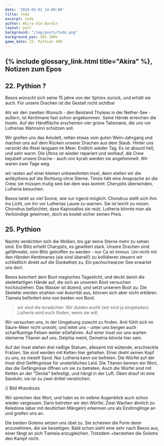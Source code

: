 ```yaml
---
date: '2024-03-02 14:00:00'
title: todo
excerpt: todo
author: Akira die Bardin
layout: post
background: "/img/posts/todo.png"
background_pos: 50% 100%
game_date: 22. Pythion 499
---
```


## {% include glossary_link.html title="Akira" %}, Notizen zum Epos

## 22. Pythion ?

Bexos wünscht sich seine 15 jahre von der Sphinx zurück, und erhält sie auch. Für unsere Drachen ist die Gestalt nicht sichtbar

Als wir den zweiten Wunsch - den Beistand Thyleas in der Nether-See - außern, ist Kentimane fast schon angekommen. Seine Hände erreichen die Inseln. Auf der Händfläche erscheinen vier grüne Talismane, die uns vor Lutherias Wahnsinn schützen soll.

Wir greifen uns das Amulett, retten etwas vom guten Wein-Jahrgang und machen uns auf dem Rücken unserer Drachen aus dem Staub. Hinter uns versinkt die INsel langsam im Meer. Endlich wieder Tag. Es ist absurd hell, und sehr warm. Die Ultros ist wieder repariert und wohlauf, die Crew bejubelt unsere Drache - auch von kyrah werden sie angehimmelt. Wir waren zwei Tage weg.

wir rasten auf einer kleinen unbewohnten insel, dann stellen wir die antikythera auf die Richtung ohne Sterne. Timós hält eine Ansprache an die Crew, sie müssen mutig sein bei dem was kommt: Cheryptis überwinden, Lutheria besuchen.

Bexos tankt so viel Sonne, wie nur irgend möglich. Chondrus stellt sich ihm ins Licht, um ihn vor Lutherias Laune zu warnen. Sie ist leicht zu reizen. Chondrus befürchtet, dass Kapiosallos sie reizt. Lutheria könnte man als Verbündige gewinnen, doch es kostet sicher seinen Preis.


## 25. Pythion

Nachts verdichten sich die Wolken, bis gar keine Sterne mehr zu sehen sind. Ein Blitz erhellt Charyptis, es gewittert stark. Unsere Drachen sind gefähredet, vom Blitz getroffen zu werden - nur Ca ist immun. Um nicht mit den Händen Kentimanes (sie sind überall!) zu kollidieren steuern wir schließlich direkt auf die Dunkelheit zu. Ein pechschwarzer See erwartet uns dort.

Bexos beschert dem Boot magisches Tageslicht, und deckt damit die skelettartigen Hände auf, die sich an unserem Boot versuchen hochzuziehen. Das Wasser ist ätzend, und setzt unserem Boot zu. Die Skelette werden strahlen viel Autorität aus, können sich aber nicht erklären. Tiameia befördert eins von beiden von Bord.

> wir sind die torwächter. Wir dulden eucht (wir sind ja eingeladen). Lutheria wird euch finden, wenn sie will.

Wir versuchen uns, in der Umgebung zurecht zu finden. Anti fühlt sich im Säure-Meer nicht unwohl, und leitet uns - unter uns bergen auch scharfkantige Felsen weiter eGefahren. Auf einer Insel vor uns warten steinerne Titanen auf uns. Delphia meint, Demetria könnte hier sein. 

Auf der Insel stehen drei rießige Statuen, allesamt mit wütende, erschreckte Fratzen. Sie sind werden mit Ketten hier gehalten.
EIner dreht seinen Kopf zu uns, es nieselt Sand. Nur Lutheria kann sie befreien. Die Würfel auf der Insel dind Gef#ngnisse für unsterbliches Leid. Die Titanen kennen ein Wort, das die Gefängnisse öffnen um sie zu betreten. Auch die Würfel sind mit Ketten an der "Decke" befestigt, und hängt in der Luft. Oben drauf ist eine Sanduhr, sie ist zu zwei drittel verstrichen.

// Bild #handouts

Wir sprechen das Wort, und habn es im selbne Augenblick auch schon wieder vergessen. Dann betreten wir den Würfel. Zwei Wachen ähnlich zu Keledone (aber mit deutlichen Mängeln) erkennen uns als Eindringlinge an und greifen uns an.

Die beiden Golems setzen uns übel zu. Sie scheinen die Form derer anzunehmen, die sie beseitigen. Bald schon sieht eine sehr nach Bexos aus, einer fängt an sich Tiameia anzugleichen. Trotzdem +berstehen die Golems den Kampf nicht. 
